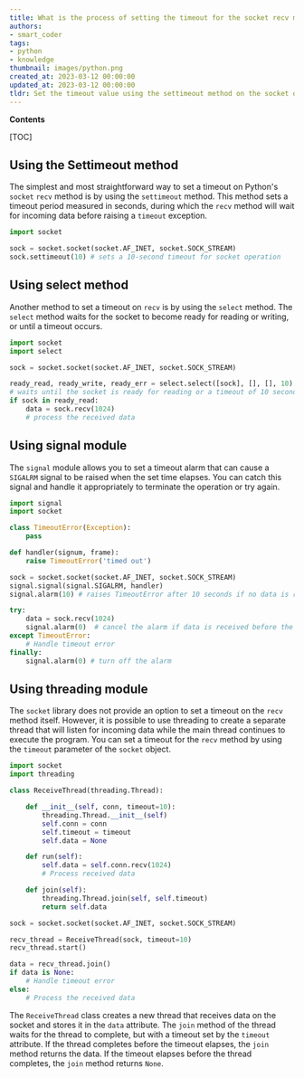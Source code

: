 ```yaml
---
title: What is the process of setting the timeout for the socket recv method in python?
authors:
- smart_coder
tags:
- python
- knowledge
thumbnail: images/python.png
created_at: 2023-03-12 00:00:00
updated_at: 2023-03-12 00:00:00
tldr: Set the timeout value using the settimeout method on the socket object before calling the recv method.
---
```


**Contents**

[TOC]

## Using the Settimeout method

The simplest and most straightforward way to set a timeout on Python's `socket` `recv` method is by using the `settimeout` method. This method sets a timeout period measured in seconds, during which the `recv` method will wait for incoming data before raising a `timeout` exception.

```python
import socket

sock = socket.socket(socket.AF_INET, socket.SOCK_STREAM)
sock.settimeout(10) # sets a 10-second timeout for socket operation
```

## Using select method

Another method to set a timeout on `recv` is by using the `select` method. The `select` method waits for the socket to become ready for reading or writing, or until a timeout occurs.

```python
import socket
import select

sock = socket.socket(socket.AF_INET, socket.SOCK_STREAM)

ready_read, ready_write, ready_err = select.select([sock], [], [], 10)
# waits until the socket is ready for reading or a timeout of 10 seconds
if sock in ready_read:
    data = sock.recv(1024)
    # process the received data
```

## Using signal module

The `signal` module allows you to set a timeout alarm that can cause a `SIGALRM` signal to be raised when the set time elapses. You can catch this signal and handle it appropriately to terminate the operation or try again.

```python
import signal
import socket

class TimeoutError(Exception):
    pass

def handler(signum, frame):
    raise TimeoutError('timed out')

sock = socket.socket(socket.AF_INET, socket.SOCK_STREAM)
signal.signal(signal.SIGALRM, handler)
signal.alarm(10) # raises TimeoutError after 10 seconds if no data is received

try:
    data = sock.recv(1024)
    signal.alarm(0)  # cancel the alarm if data is received before the timeout
except TimeoutError:
    # Handle timeout error
finally:
    signal.alarm(0) # turn off the alarm
```


## Using threading module

The `socket` library does not provide an option to set a timeout on the `recv` method itself. However, it is possible to use threading to create a separate thread that will listen for incoming data while the main thread continues to execute the program. You can set a timeout for the `recv` method by using the `timeout` parameter of the `socket` object.

```python
import socket
import threading

class ReceiveThread(threading.Thread):

    def __init__(self, conn, timeout=10):
        threading.Thread.__init__(self)
        self.conn = conn
        self.timeout = timeout
        self.data = None

    def run(self):
        self.data = self.conn.recv(1024)
        # Process received data

    def join(self):
        threading.Thread.join(self, self.timeout)
        return self.data

sock = socket.socket(socket.AF_INET, socket.SOCK_STREAM)

recv_thread = ReceiveThread(sock, timeout=10)
recv_thread.start()

data = recv_thread.join()
if data is None:
    # Handle timeout error
else:
    # Process the received data
```

The `ReceiveThread` class creates a new thread that receives data on the socket and stores it in the `data` attribute. The `join` method of the thread waits for the thread to complete, but with a timeout set by the `timeout` attribute. If the thread completes before the timeout elapses, the `join` method returns the data. If the timeout elapses before the thread completes, the `join` method returns `None`.
